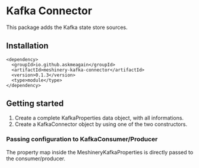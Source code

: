 # Kafka Connector

This package adds the Kafka state store sources.

## Installation

    <dependency>
      <groupId>io.github.askmeagain</groupId>
      <artifactId>meshinery-kafka-connector</artifactId>
      <version>0.1.3</version>
      <type>module</type>
    </dependency>

## Getting started

1. Create a complete KafkaProperties data object, with all informations.
2. Create a KafkaConnector object by using one of the two constructors.

### Passing configuration to KafkaConsumer/Producer

The property map inside the MeshineryKafkaProperties is directly passed to the consumer/producer.
